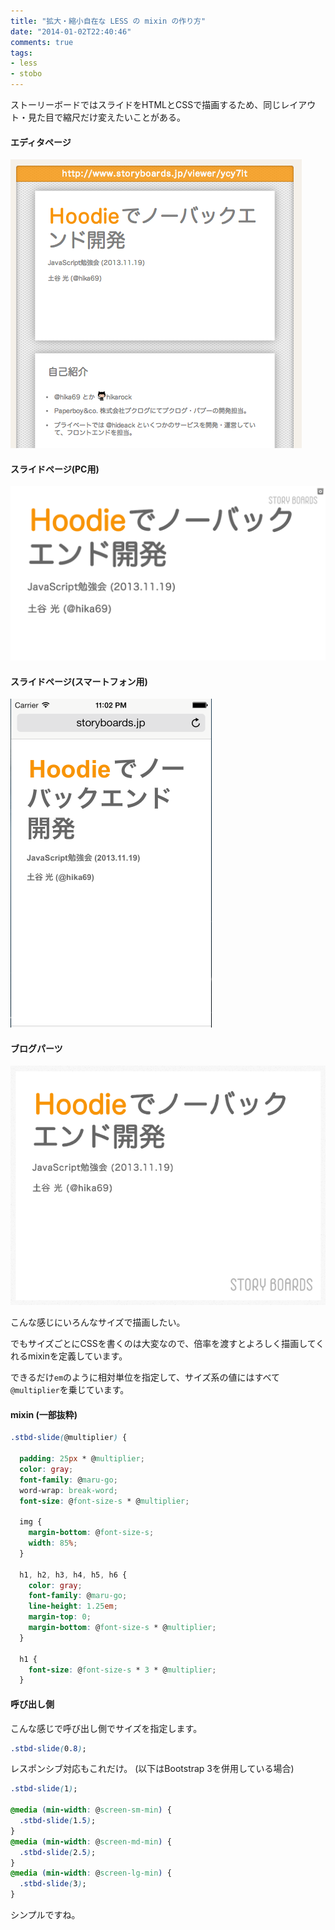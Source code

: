 ```yaml
---
title: "拡大・縮小自在な LESS の mixin の作り方"
date: "2014-01-02T22:40:46"
comments: true
tags: 
- less
- stobo
---
```


ストーリーボードではスライドをHTMLとCSSで描画するため、同じレイアウト・見た目で縮尺だけ変えたいことがある。

<!--more-->

#### エディタページ

![](/images/post/less-mixin-1.png)

#### スライドページ(PC用)

![](/images/post/less-mixin-2.png)

#### スライドページ(スマートフォン用)

![](/images/post/less-mixin-3.png)

#### ブログパーツ

![](/images/post/less-mixin-4.png)

こんな感じにいろんなサイズで描画したい。

でもサイズごとにCSSを書くのは大変なので、倍率を渡すとよろしく描画してくれるmixinを定義しています。

できるだけ`em`のように相対単位を指定して、サイズ系の値にはすべて`@multiplier`を乗じています。

#### mixin (一部抜粋)

```css
.stbd-slide(@multiplier) {

  padding: 25px * @multiplier;
  color: gray;
  font-family: @maru-go;
  word-wrap: break-word;
  font-size: @font-size-s * @multiplier;

  img {
    margin-bottom: @font-size-s;
    width: 85%;
  }

  h1, h2, h3, h4, h5, h6 {
    color: gray;
    font-family: @maru-go;
    line-height: 1.25em;
    margin-top: 0;
    margin-bottom: @font-size-s * @multiplier;
  }

  h1 {
    font-size: @font-size-s * 3 * @multiplier;
  }
```

#### 呼び出し側

こんな感じで呼び出し側でサイズを指定します。

```css
.stbd-slide(0.8);
```

レスポンシブ対応もこれだけ。
(以下はBootstrap 3を併用している場合)

```css
.stbd-slide(1);

@media (min-width: @screen-sm-min) {
  .stbd-slide(1.5);
}
@media (min-width: @screen-md-min) {
  .stbd-slide(2.5);
}
@media (min-width: @screen-lg-min) {
  .stbd-slide(3);
}
```

シンプルですね。

